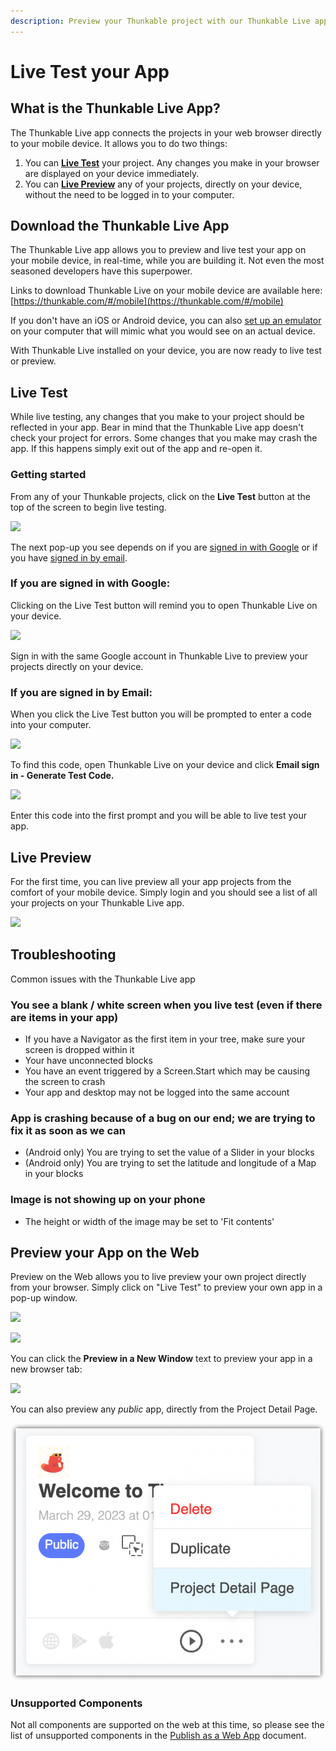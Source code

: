 ```yaml
---
description: Preview your Thunkable project with our Thunkable Live app, or on the Web
---
```


# Live Test your App

## **What is the Thunkable Live App?**

The Thunkable Live app connects the projects in your web browser directly to your mobile device. It allows you to do two things:

1. You can [**Live Test**](live-test.md#live-test) your project. Any changes you make in your browser are displayed on your device immediately.&#x20;
2. You can [**Live Preview**](live-test.md#live-preview) any of your projects, directly on your device, without the need to be logged in to your computer.

## **Download the Thunkable Live App**

The Thunkable Live app allows you to preview and live test your app on your mobile device, in real-time, while you are building it. Not even the most seasoned developers have this superpower.&#x20;

Links to download Thunkable Live on your mobile device are available here: [https://thunkable.com/#/mobile](https://thunkable.com/#/mobile)

If you don't have an iOS or Android device, you can also [set up an emulator](emulators.md) on your computer that will mimic what you would see on an actual device.‌

With Thunkable Live installed on your device, you are now ready to live test or preview.‌

## **Live Test**

While live testing, any changes that you make to your project should be reflected in your app. Bear in mind that the Thunkable Live app doesn't check your project for errors. Some changes that you make may crash the app. If this happens simply exit out of the app and re-open it.

### **Getting started**

From any of your Thunkable projects, click on the **Live Test** button at the top of the screen to begin live testing.

![](.gitbook/assets/live\_test\_icon.png)

‌The next pop-up you see depends on if you are [signed in with Google](live-test.md#if-you-are-signed-in-with-google) or if you have [signed in by email](live-test.md#if-you-are-signed-in-by-email).‌

### **If you are signed in with Google:**

Clicking on the Live Test button will remind you to open Thunkable Live on your device.

![](.gitbook/assets/lt\_gmail.png)

Sign in with the same Google account in Thunkable Live to preview your projects directly on your device.

### **If you are signed in by Email:**

When you click the Live Test button you will be prompted to enter a code into your computer.

![](.gitbook/assets/lt\_email.png)

To find this code, open Thunkable Live on your device and click **Email sign in - Generate Test Code.**

![](.gitbook/assets/img\_1315.png)

Enter this code into the first prompt and you will be able to live test your app.

## **Live Preview**

For the first time, you can live preview all your app projects from the comfort of your mobile device. Simply login and you should see a list of all your projects on your Thunkable Live app.

![](<.gitbook/assets/live-preview-fig-1 (1).gif>)

## Troubleshooting

Common issues with the Thunkable Live app

### **You see a blank / white screen when you live test (even if there are items in your app)**

* If you have a Navigator as the first item in your tree, make sure your screen is dropped within it
* Your have unconnected blocks
* You have an event triggered by a Screen.Start which may be causing the screen to crash
* Your app and desktop may not be logged into the same account

### **App is crashing because of a bug on our end; we are trying to fix it as soon as we can**

* (Android only) You are trying to set the value of a Slider in your blocks&#x20;
* (Android only) You are trying to set the latitude and longitude of a Map in your blocks

### **Image is not showing up on your phone**

* The height or width of the image may be set to 'Fit contents'

## Preview your App on the Web

Preview on the Web allows you to live preview your own project directly from your browser. Simply click on "Live Test" to preview your own app in a pop-up window. &#x20;

![](.gitbook/assets/screen-shot-2021-04-08-at-4.39.02-pm.png)

&#x20;

![](.gitbook/assets/screen-shot-2021-04-08-at-4.41.10-pm.png)

You can click the **Preview in a New Window** text to preview your app in a new browser tab:

![](.gitbook/assets/screen-shot-2021-04-08-at-4.41.51-pm.png)

You can also preview any _public_ app, directly from the Project Detail Page.&#x20;

![](<.gitbook/assets/Project Detail Page.png>)

### Unsupported Components

Not all components are supported on the web at this time, so please see the list of unsupported components in the [Publish as a Web App](publish-as-a-web-app-pro.md#unsupported-components) document.
